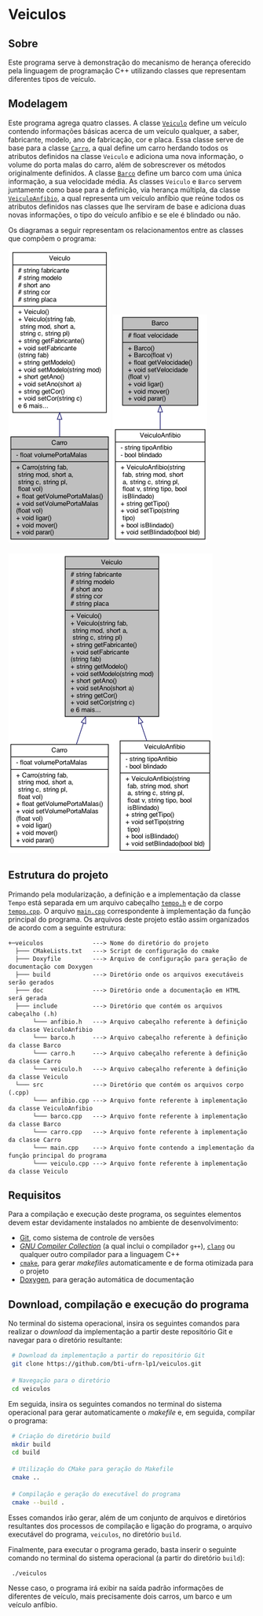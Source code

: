 # Veiculos

## Sobre

Este programa serve à demonstração do mecanismo de herança oferecido pela linguagem de programação C++ utilizando classes que representam diferentes tipos de veículo.

## Modelagem

Este programa agrega quatro classes. A classe [`Veiculo`](include/veiculo.h) define um veículo contendo informações básicas acerca de um veículo qualquer, a saber, fabricante, modelo, ano de fabricação, cor e placa. Essa classe serve de base para a classe [`Carro`](include/carro.h), a qual define um carro herdando todos os atributos definidos na classe `Veiculo` e adiciona uma nova informação, o volume do porta malas do carro, além de sobrescrever os métodos originalmente definidos. A classe [`Barco`](include/barco.h) define um barco com uma única informação, a sua velocidade média. As classes `Veiculo` e `Barco` servem juntamente como base para a definição, via herança múltipla, da classe [`VeiculoAnfibio`](include/anfibio.h), a qual representa um veículo anfíbio que reúne todos os atributos definidos nas classes que lhe serviram de base e adiciona duas novas informações, o tipo do veículo anfíbio e se ele é blindado ou não.

Os diagramas a seguir representam os relacionamentos entre as classes que compõem o programa:

<img src="doc/class_carro__inherit__graph.png" style="margin-bottom: 20px" />
<img src="doc/class_barco__inherit__graph.png" style="margin-bottom: 20px" />
<img src="doc/class_veiculo__inherit__graph.png" />

## Estrutura do projeto

Primando pela modularização, a definição e a implementação da classe `Tempo` está separada em um arquivo cabeçalho [`tempo.h`](include/tempo.h) e de corpo [`tempo.cpp`](src/tempo.cpp). O arquivo [`main.cpp`](src/main.cpp) correspondente à implementação da função principal do programa. Os arquivos deste projeto estão assim organizados de acordo com a seguinte estrutura:

```text
+─veiculos              ---> Nome do diretório do projeto
  ├─── CMakeLists.txt   ---> Script de configuração do cmake
  ├─── Doxyfile         ---> Arquivo de configuração para geração de documentação com Doxygen
  ├─── build            ---> Diretório onde os arquivos executáveis serão gerados
  ├─── doc              ---> Diretório onde a documentação em HTML será gerada
  ├─── include          ---> Diretório que contém os arquivos cabeçalho (.h)
       └─── anfibio.h   ---> Arquivo cabeçalho referente à definição da classe VeiculoAnfibio
       └─── barco.h     ---> Arquivo cabeçalho referente à definição da classe Barco
       └─── carro.h     ---> Arquivo cabeçalho referente à definição da classe Carro
       └─── veiculo.h   ---> Arquivo cabeçalho referente à definição da classe Veiculo
  └─── src              ---> Diretório que contém os arquivos corpo (.cpp)
       └─── anfibio.cpp ---> Arquivo fonte referente à implementação da classe VeiculoAnfibio
       └─── barco.cpp   ---> Arquivo fonte referente à implementação da classe Barco
       └─── carro.cpp   ---> Arquivo fonte referente à implementação da classe Carro
       └─── main.cpp    ---> Arquivo fonte contendo a implementação da função principal do programa
       └─── veiculo.cpp ---> Arquivo fonte referente à implementação da classe Veiculo
```

## Requisitos

Para a compilação e execução deste programa, os seguintes elementos devem estar devidamente instalados no ambiente de desenvolvimento:

- [Git](https://git-scm.com), como sistema de controle de versões
- [*GNU Compiler Collection*](https://gcc.gnu.org) (a qual inclui o compilador `g++`), [`clang`](https://clang.llvm.org/) ou qualquer outro compilador para a linguagem C++
- [`cmake`](https://cmake.org/), para gerar *makefiles* automaticamente e de forma otimizada para o projeto
- [Doxygen](https://www.doxygen.nl), para geração automática de documentação

## Download, compilação e execução do programa

No terminal do sistema operacional, insira os seguintes comandos para realizar o *download* da implementação a partir deste repositório Git e navegar para o diretório resultante:

```bash
 # Download da implementação a partir do repositório Git
 git clone https://github.com/bti-ufrn-lp1/veiculos.git
 
 # Navegação para o diretório
 cd veiculos
```

Em seguida, insira os seguintes comandos no terminal do sistema operacional para gerar automaticamente o *makefile* e, em seguida, compilar o programa:

```bash
 # Criação do diretório build
 mkdir build
 cd build

 # Utilização do CMake para geração do Makefile
 cmake ..
 
 # Compilação e geração do executável do programa
 cmake --build .
```

Esses comandos irão gerar, além de um conjunto de arquivos e diretórios resultantes dos processos de compilação e ligação do programa, o arquivo executável do programa, ``veiculos``, no diretório ``build``.

Finalmente, para executar o programa gerado, basta inserir o seguinte comando no terminal do sistema operacional (a partir do diretório `build`):

```bash
 ./veiculos
```

Nesse caso, o programa irá exibir na saída padrão informações de diferentes de veículo, mais precisamente dois carros, um barco e um veículo anfíbio.
